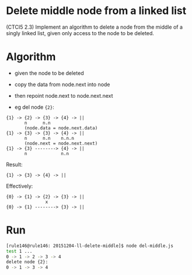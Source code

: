 # Delete middle node from a linked list

(CTCI5 2.3) Implement an algorithm to delete a node from the middle of a singly linked list,
given only access to the node to be deleted.

# Algorithm

- given the node to be deleted
- copy the data from node.next into node
- then repoint node.next to node.next.next

- eg del node `{2}`:
```
{1} -> {2} -> {3} -> {4} -> ||
       n      n.n
       (node.data = node.next.data)
{1} -> {3} -> {3} -> {4} -> ||
       n      n.n    n.n.n
       (node.next = node.next.next)
{1} -> {3} --------> {4} -> ||
       n             n.n
```

Result:
```
{1} -> {3} -> {4} -> ||
```

Effectively:
```
{0} -> {1} -> {2} -> {3} -> ||
               x
{0} -> {1} --------> {3} -> ||
```

# Run

```bash
[rule146@rule146: 20151204-ll-delete-middle]$ node del-middle.js
test 1 ...
0 -> 1 -> 2 -> 3 -> 4
delete node {2}:
0 -> 1 -> 3 -> 4
```

